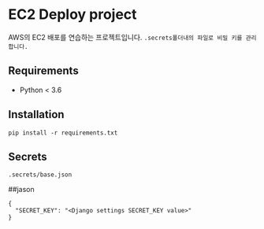 # EC2 Deploy project

AWS의 EC2 배포를 연습하는 프로젝트입니다.
 `.secrets폴더내의 파일로 비밀 키를 관리합니다.`

## Requirements
- Python < 3.6

## Installation

```
pip install -r requirements.txt
```

## Secrets

```
.secrets/base.json
```

##jason
```
{
  "SECRET_KEY": "<Django settings SECRET_KEY value>"
}
```